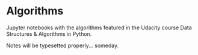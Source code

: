 # Algorithms

Jupyter notebooks with the algorithms featured in the Udacity course Data Structures & Algorithms in Python.

Notes will be typesetted properly... someday.